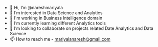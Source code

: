 - 👋 Hi, I’m @nareshmariyala
- 👀 I’m interested in Data Science and Analytics
- 💼 I'm working in Business Intelligence domain
- 🌱 I’m currently learning different Analytics tools
- 💞️ I’m looking to collaborate on projects related Date Analytics and Data Science
- 📫 How to reach me - mariyalanaresh@gmail.com

<!---
nareshmariyala/nareshmariyala is a ✨ special ✨ repository because its `README.md` (this file) appears on your GitHub profile.
You can click the Preview link to take a look at your changes.
--->
